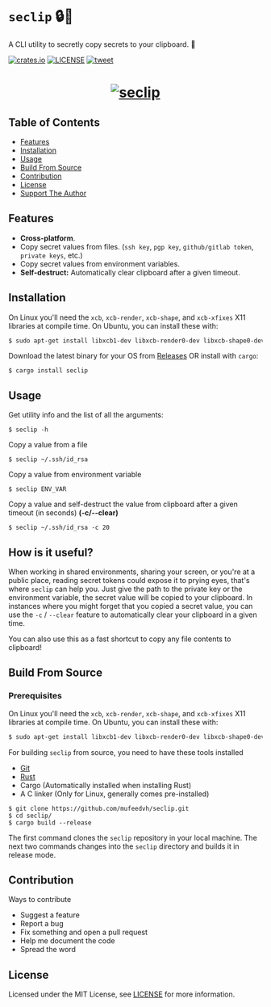 # `seclip` :lock::memo:

A CLI utility to secretly copy secrets to your clipboard. :crab:

[![crates.io](https://img.shields.io/crates/v/seclip.svg)](https://crates.io/crates/seclip)
[![LICENSE](https://img.shields.io/github/license/mufeedvh/seclip.svg)](https://github.com/mufeedvh/seclip/blob/master/LICENSE)
[![tweet](https://img.shields.io/twitter/url/https/github.com/mufeedvh/seclip.svg?style=social)](https://twitter.com/intent/tweet?text=seclip%20-%20A%20CLI%20utility%20to%20secretly%20copy%20secrets%20to%20clipboard:&url=https%3A%2F%2Fgithub.com%2Fmufeedvh%2Fseclip)

<h1 align="center">
  <a href="https://github.com/mufeedvh/seclip"><img src="screenshots/seclip-screenshot.png" alt="seclip"></a>
</h1>

## Table of Contents

* [Features](#features)
* [Installation](#installation)
* [Usage](#usage)
* [Build From Source](#build-from-source)
* [Contribution](#contribution)
* [License](#license)
* [Support The Author](#liked-the-project)

## Features

- **Cross-platform**.
- Copy secret values from files. (`ssh key`, `pgp key`, `github/gitlab token`, `private keys`, etc.)
- Copy secret values from environment variables.
- **Self-destruct:** Automatically clear clipboard after a given timeout.

## Installation

On Linux you'll need the `xcb`, `xcb-render`, `xcb-shape`, and `xcb-xfixes` X11 libraries at compile time. On Ubuntu, you can install these with:

```bash
$ sudo apt-get install libxcb1-dev libxcb-render0-dev libxcb-shape0-dev libxcb-xfixes0-dev
```

Download the latest binary for your OS from [Releases](https://github.com/mufeedvh/seclip/releases) OR install with `cargo`:

    $ cargo install seclip

## Usage

Get utility info and the list of all the arguments:

    $ seclip -h

Copy a value from a file

    $ seclip ~/.ssh/id_rsa

Copy a value from environment variable

    $ seclip ENV_VAR

Copy a value and self-destruct the value from clipboard after a given timeout (in seconds) **(-c/--clear)**

    $ seclip ~/.ssh/id_rsa -c 20

## How is it useful?

When working in shared environments, sharing your screen, or you're at a public place, reading secret tokens could expose it to prying eyes, that's where `seclip` can help you. Just give the path to the private key or the environment variable, the secret value will be copied to your clipboard. In instances where you might forget that you copied a secret value, you can use the `-c` / `--clear` feature to automatically clear your clipboard in a given time.

You can also use this as a fast shortcut to copy any file contents to clipboard!

## Build From Source

### Prerequisites

On Linux you'll need the `xcb`, `xcb-render`, `xcb-shape`, and `xcb-xfixes` X11 libraries at compile time. On Ubuntu, you can install these with:

```bash
$ sudo apt-get install libxcb1-dev libxcb-render0-dev libxcb-shape0-dev libxcb-xfixes0-dev
```

For building `seclip` from source, you need to have these tools installed

* [Git](https://git-scm.org/downloads)
* [Rust](https://rust-lang.org/tools/install)
* Cargo (Automatically installed when installing Rust)
* A C linker (Only for Linux, generally comes pre-installed)

```
$ git clone https://github.com/mufeedvh/seclip.git
$ cd seclip/
$ cargo build --release
```

The first command clones the `seclip` repository in your local machine. The next two commands changes into the `seclip` directory and builds it in release mode.

## Contribution

Ways to contribute
- Suggest a feature
- Report a bug
- Fix something and open a pull request
- Help me document the code
- Spread the word

## License

Licensed under the MIT License, see <a href="https://github.com/mufeedvh/seclip/blob/master/LICENSE">LICENSE</a> for more information.
